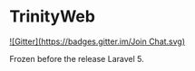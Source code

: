 TrinityWeb
==========
[![Gitter](https://badges.gitter.im/Join Chat.svg)](https://gitter.im/Malezha/TrinityWeb?utm_source=badge&utm_medium=badge&utm_campaign=pr-badge&utm_content=badge)

Frozen before the release Laravel 5.

